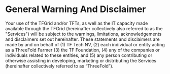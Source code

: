 # General Warning And Disclaimer

Your use of the TFGrid and/or TFTs, as well as the IT capacity made available through the TFGrid (hereinafter collectively also referred to as the "Services") will be subject to the warnings, limitations, acknowledgements and disclaimers set out hereinafter. These statements and disclaimers are made by and on behalf of (1) TF Tech NV, (2) each individual or entity acting as a ThreeFold Farmer (3) the TF Foundation, (4) any of the companies or individuals related to these entities, and (5) any person contributing or otherwise assisting in developing, marketing or distributing the Services (hereinafter collectively referred to as “ThreeFold”). 
